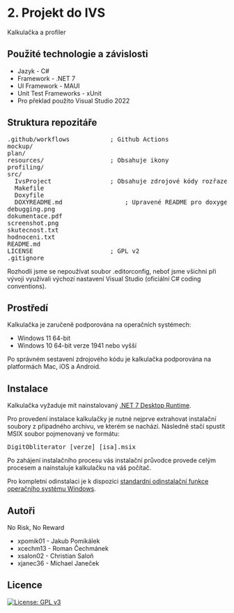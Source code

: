 # 2. Projekt do IVS
Kalkulačka a profiler

Použité technologie a závislosti
--------
- Jazyk - C#
- Framework - .NET 7
- UI Framework - MAUI
- Unit Test Frameworks - xUnit
- Pro překlad použito Visual Studio 2022

Struktura repozitáře
---------
<pre>
.github/workflows           ; Github Actions  
mockup/  
plan/  
resources/                  ; Obsahuje ikony  
profiling/  
src/  
  IvsProject                ; Obsahuje zdrojové kódy rozřazené do projektů (včetně profileru)  
  Makefile  
  Doxyfile  
  DOXYREADME.md                 ; Upravené README pro doxygen dokumentaci  
debugging.png  
dokumentace.pdf  
screenshot.png  
skutecnost.txt  
hodnoceni.txt  
README.md  
LICENSE                     ; GPL v2
.gitignore  
</pre>

Rozhodli jsme se nepoužívat soubor .editorconfig, neboť jsme všichni při vývoji využívali výchozí nastavení Visual Studio (oficiální C# coding conventions).

Prostředí
---------
Kalkulačka je zaručeně podporována na operačních systémech:
* Windows 11 64-bit
* Windows 10 64-bit verze 1941 nebo vyšší

Po správném sestavení zdrojového kódu je kalkulačka podporována na platformách Mac, iOS a Android.  

Instalace
---------

Kalkulačka vyžaduje mít nainstalovaný [.NET 7 Desktop Runtime](https://dotnet.microsoft.com/en-us/download/dotnet/7.0).

Pro provedení instalace kalkulačky je nutné nejprve extrahovat instalační soubory z případného archivu, ve kterém se nachází. 
Následně stačí spustit MSIX soubor pojmenovaný ve formátu:
<pre>
DigitObliterator_[verze]_[isa].msix
</pre>

Po zahájení instalačního procesu vás instalační průvodce provede celým procesem a nainstaluje kalkulačku na váš počítač.

Pro kompletní odinstalaci je k dispozici [standardní odinstalační funkce operačního systému Windows](https://support.microsoft.com/cs-cz/windows/odinstalace-nebo-odebrání-aplikací-a-programů-ve-windows-4b55f974-2cc6-2d2b-d092-5905080eaf98#ID0EBD=Windows_11).

Autoři
------

No Risk, No Reward
- xpomik01 - Jakub Pomikálek
- xcechm13 - Roman Čechmánek
- xsalon02 - Christian Saloň
- xjanec36 - Michael Janeček

Licence
-------

[![License: GPL v3](https://img.shields.io/badge/License-GPLv3-blue.svg)](https://www.gnu.org/licenses/gpl-3.0)

